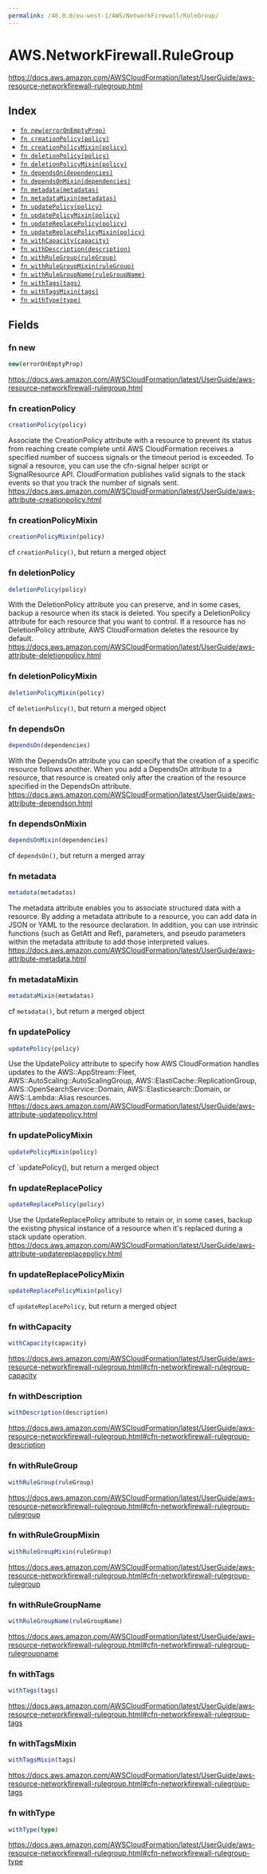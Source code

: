 ```yaml
---
permalink: /48.0.0/eu-west-1/AWS/NetworkFirewall/RuleGroup/
---
```


# AWS.NetworkFirewall.RuleGroup

https://docs.aws.amazon.com/AWSCloudFormation/latest/UserGuide/aws-resource-networkfirewall-rulegroup.html

## Index

* [`fn new(errorOnEmptyProp)`](#fn-new)
* [`fn creationPolicy(policy)`](#fn-creationpolicy)
* [`fn creationPolicyMixin(policy)`](#fn-creationpolicymixin)
* [`fn deletionPolicy(policy)`](#fn-deletionpolicy)
* [`fn deletionPolicyMixin(policy)`](#fn-deletionpolicymixin)
* [`fn dependsOn(dependencies)`](#fn-dependson)
* [`fn dependsOnMixin(dependencies)`](#fn-dependsonmixin)
* [`fn metadata(metadatas)`](#fn-metadata)
* [`fn metadataMixin(metadatas)`](#fn-metadatamixin)
* [`fn updatePolicy(policy)`](#fn-updatepolicy)
* [`fn updatePolicyMixin(policy)`](#fn-updatepolicymixin)
* [`fn updateReplacePolicy(policy)`](#fn-updatereplacepolicy)
* [`fn updateReplacePolicyMixin(policy)`](#fn-updatereplacepolicymixin)
* [`fn withCapacity(capacity)`](#fn-withcapacity)
* [`fn withDescription(description)`](#fn-withdescription)
* [`fn withRuleGroup(ruleGroup)`](#fn-withrulegroup)
* [`fn withRuleGroupMixin(ruleGroup)`](#fn-withrulegroupmixin)
* [`fn withRuleGroupName(ruleGroupName)`](#fn-withrulegroupname)
* [`fn withTags(tags)`](#fn-withtags)
* [`fn withTagsMixin(tags)`](#fn-withtagsmixin)
* [`fn withType(type)`](#fn-withtype)

## Fields

### fn new

```ts
new(errorOnEmptyProp)
```

https://docs.aws.amazon.com/AWSCloudFormation/latest/UserGuide/aws-resource-networkfirewall-rulegroup.html

### fn creationPolicy

```ts
creationPolicy(policy)
```

Associate the CreationPolicy attribute with a resource to prevent its status from reaching create complete until AWS CloudFormation receives a specified number of success signals or the timeout period is exceeded. To signal a resource, you can use the cfn-signal helper script or SignalResource API. CloudFormation publishes valid signals to the stack events so that you track the number of signals sent. 
https://docs.aws.amazon.com/AWSCloudFormation/latest/UserGuide/aws-attribute-creationpolicy.html

### fn creationPolicyMixin

```ts
creationPolicyMixin(policy)
```

cf `creationPolicy()`, but return a merged object

### fn deletionPolicy

```ts
deletionPolicy(policy)
```

With the DeletionPolicy attribute you can preserve, and in some cases, backup a resource when its stack is deleted. You specify a DeletionPolicy attribute for each resource that you want to control. If a resource has no DeletionPolicy attribute, AWS CloudFormation deletes the resource by default. 
https://docs.aws.amazon.com/AWSCloudFormation/latest/UserGuide/aws-attribute-deletionpolicy.html

### fn deletionPolicyMixin

```ts
deletionPolicyMixin(policy)
```

cf `deletionPolicy()`, but return a merged object

### fn dependsOn

```ts
dependsOn(dependencies)
```

With the DependsOn attribute you can specify that the creation of a specific resource follows another. When you add a DependsOn attribute to a resource, that resource is created only after the creation of the resource specified in the DependsOn attribute. 
https://docs.aws.amazon.com/AWSCloudFormation/latest/UserGuide/aws-attribute-dependson.html

### fn dependsOnMixin

```ts
dependsOnMixin(dependencies)
```

cf `dependsOn()`, but return a merged array

### fn metadata

```ts
metadata(metadatas)
```

The metadata attribute enables you to associate structured data with a resource. By adding a metadata attribute to a resource, you can add data in JSON or YAML to the resource declaration. In addition, you can use intrinsic functions (such as GetAtt and Ref), parameters, and pseudo parameters within the metadata attribute to add those interpreted values. 
https://docs.aws.amazon.com/AWSCloudFormation/latest/UserGuide/aws-attribute-metadata.html

### fn metadataMixin

```ts
metadataMixin(metadatas)
```

cf `metadata()`, but return a merged object

### fn updatePolicy

```ts
updatePolicy(policy)
```

Use the UpdatePolicy attribute to specify how AWS CloudFormation handles updates to the AWS::AppStream::Fleet, AWS::AutoScaling::AutoScalingGroup, AWS::ElastiCache::ReplicationGroup, AWS::OpenSearchService::Domain, AWS::Elasticsearch::Domain, or AWS::Lambda::Alias resources. 
https://docs.aws.amazon.com/AWSCloudFormation/latest/UserGuide/aws-attribute-updatepolicy.html

### fn updatePolicyMixin

```ts
updatePolicyMixin(policy)
```

cf `updatePolicy(), but return a merged object

### fn updateReplacePolicy

```ts
updateReplacePolicy(policy)
```

Use the UpdateReplacePolicy attribute to retain or, in some cases, backup the existing physical instance of a resource when it's replaced during a stack update operation. 
https://docs.aws.amazon.com/AWSCloudFormation/latest/UserGuide/aws-attribute-updatereplacepolicy.html

### fn updateReplacePolicyMixin

```ts
updateReplacePolicyMixin(policy)
```

cf `updateReplacePolicy`, but return a merged object

### fn withCapacity

```ts
withCapacity(capacity)
```

https://docs.aws.amazon.com/AWSCloudFormation/latest/UserGuide/aws-resource-networkfirewall-rulegroup.html#cfn-networkfirewall-rulegroup-capacity

### fn withDescription

```ts
withDescription(description)
```

https://docs.aws.amazon.com/AWSCloudFormation/latest/UserGuide/aws-resource-networkfirewall-rulegroup.html#cfn-networkfirewall-rulegroup-description

### fn withRuleGroup

```ts
withRuleGroup(ruleGroup)
```

https://docs.aws.amazon.com/AWSCloudFormation/latest/UserGuide/aws-resource-networkfirewall-rulegroup.html#cfn-networkfirewall-rulegroup-rulegroup

### fn withRuleGroupMixin

```ts
withRuleGroupMixin(ruleGroup)
```

https://docs.aws.amazon.com/AWSCloudFormation/latest/UserGuide/aws-resource-networkfirewall-rulegroup.html#cfn-networkfirewall-rulegroup-rulegroup

### fn withRuleGroupName

```ts
withRuleGroupName(ruleGroupName)
```

https://docs.aws.amazon.com/AWSCloudFormation/latest/UserGuide/aws-resource-networkfirewall-rulegroup.html#cfn-networkfirewall-rulegroup-rulegroupname

### fn withTags

```ts
withTags(tags)
```

https://docs.aws.amazon.com/AWSCloudFormation/latest/UserGuide/aws-resource-networkfirewall-rulegroup.html#cfn-networkfirewall-rulegroup-tags

### fn withTagsMixin

```ts
withTagsMixin(tags)
```

https://docs.aws.amazon.com/AWSCloudFormation/latest/UserGuide/aws-resource-networkfirewall-rulegroup.html#cfn-networkfirewall-rulegroup-tags

### fn withType

```ts
withType(type)
```

https://docs.aws.amazon.com/AWSCloudFormation/latest/UserGuide/aws-resource-networkfirewall-rulegroup.html#cfn-networkfirewall-rulegroup-type